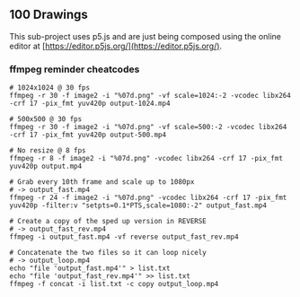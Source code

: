 ## 100 Drawings
This sub-project uses p5.js and are just being composed using the online editor at [https://editor.p5js.org/](https://editor.p5js.org/).

### ffmpeg reminder cheatcodes

```shell
# 1024x1024 @ 30 fps
ffmpeg -r 30 -f image2 -i "%07d.png" -vf scale=1024:-2 -vcodec libx264 -crf 17 -pix_fmt yuv420p output-1024.mp4

# 500x500 @ 30 fps
ffmpeg -r 30 -f image2 -i "%07d.png" -vf scale=500:-2 -vcodec libx264 -crf 17 -pix_fmt yuv420p output-500.mp4

# No resize @ 8 fps
ffmpeg -r 8 -f image2 -i "%07d.png" -vcodec libx264 -crf 17 -pix_fmt yuv420p output.mp4

# Grab every 10th frame and scale up to 1080px
# -> output_fast.mp4
ffmpeg -r 24 -f image2 -i "%07d.png" -vcodec libx264 -crf 17 -pix_fmt yuv420p -filter:v "setpts=0.1*PTS,scale=1080:-2" output_fast.mp4

# Create a copy of the sped up version in REVERSE
# -> output_fast_rev.mp4
ffmpeg -i output_fast.mp4 -vf reverse output_fast_rev.mp4

# Concatenate the two files so it can loop nicely
# -> output_loop.mp4
echo "file 'output_fast.mp4'" > list.txt
echo "file 'output_fast_rev.mp4'" >> list.txt
ffmpeg -f concat -i list.txt -c copy output_loop.mp4
```